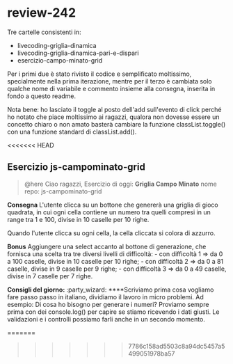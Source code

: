 # review-242

Tre cartelle consistenti in:
- livecoding-griglia-dinamica
- livecoding-griglia-dinamica-pari-e-dispari
- esercizio-campo-minato-grid

Per i primi due è stato rivisto il codice e semplificato moltissimo, specialmente nella prima iterazione, mentre per il terzo è cambiata solo qualche nome di variabile e commento insieme alla consegna, inserita in fondo a questo readme.

Nota bene: ho lasciato il toggle al posto dell'add sull'evento di click perché ho notato che piace moltissimo ai ragazzi, qualora non dovesse essere un concetto chiaro o non amato basterà cambiare la funzione classList.toggle() con una funzione standard di classList.add().

<<<<<<< HEAD
## Esercizio js-campominato-grid
> @here
Ciao ragazzi,
Esercizio di oggi: **Griglia Campo Minato**
nome repo: js-campominato-grid

**Consegna**
L'utente clicca su un bottone che genererà una griglia di gioco quadrata, in cui ogni cella contiene un numero tra quelli compresi in un range tra 1 e 100, divise in 10 caselle per 10 righe.

Quando l'utente clicca su ogni cella, la cella cliccata si colora di azzurro.

**Bonus**
Aggiungere una select accanto al bottone di generazione, che fornisca una scelta tra tre diversi livelli di difficoltà:
    - con difficoltà 1 => da 0 a 100 caselle, divise in 10 caselle per 10 righe;
    - con difficoltà 2 => da 0 a 81 caselle, divise in 9 caselle per 9 righe;
    - con difficoltà 3 => da 0 a 49 caselle, divise in 7 caselle per 7 righe.


**Consigli del giorno:** :party_wizard:
****Scriviamo prima cosa vogliamo fare passo passo in italiano, dividiamo il lavoro in micro problemi.
Ad esempio:
Di cosa ho bisogno per generare i numeri?
Proviamo sempre prima con dei console.log() per capire se stiamo ricevendo i dati giusti.
Le validazioni e i controlli possiamo farli anche in un secondo momento.
>
=======
>>>>>>> 7786c158ad5503c8a94dc5457a5499051978ba57
